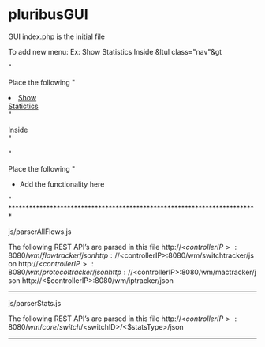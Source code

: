 pluribusGUI
===========

GUI
index.php is the initial file

To add new menu:
Ex: Show Statistics
Inside 
&ltul class="nav"&gt
</ul>"

Place the following
"
<li class="nav-7">
  <a id="showStatistics" href="# showStatisticsRESTAPI">Show <br/> Statictics </a>
</li>
"

Inside       
"<div class="list-wrap">
</div>"

Place the following
"<ul id=" showStatisticsRESTAPI" class="hide">    
   <li>Add the functionality here</li>
</ul>
"
************************************************************************

js/parserAllFlows.js

The following REST API’s are parsed in this file
http://<$controllerIP>:8080/wm/flowtracker/json
http://<$controllerIP>:8080/wm/switchtracker/json
http://<$controllerIP>:8080/wm/protocoltracker/json
http://<$controllerIP>:8080/wm/mactracker/json
http://<$controllerIP>:8080/wm/iptracker/json

************************************************************************
js/parserStats.js

The following REST API’s are parsed in this file
http://<$controllerIP>:8080/ wm/core/switch/<$switchID>/<$statsType>/json 
************************************************************************

